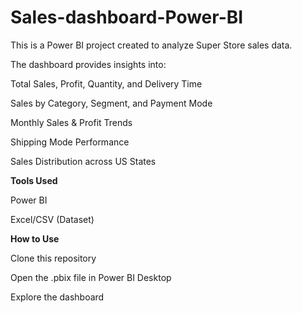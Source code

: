 # Sales-dashboard-Power-BI

This is a Power BI project created to analyze Super Store sales data.

The dashboard provides insights into:

Total Sales, Profit, Quantity, and Delivery Time

Sales by Category, Segment, and Payment Mode

Monthly Sales & Profit Trends

Shipping Mode Performance

Sales Distribution across US States

**Tools Used**

Power BI

Excel/CSV (Dataset)

**How to Use**

Clone this repository

Open the .pbix file in Power BI Desktop

Explore the dashboard
